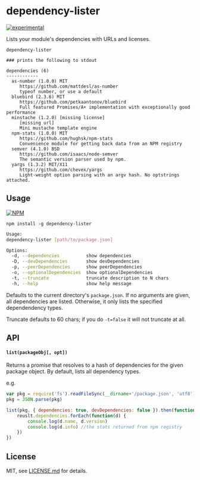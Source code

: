 # dependency-lister

[![experimental](http://badges.github.io/stability-badges/dist/experimental.svg)](http://github.com/badges/stability-badges)

Lists your module's dependencies with URLs and licenses.

```
dependency-lister

### prints the following to stdout

dependencies (6)
------------
  as-number (1.0.0) MIT
     https://github.com/mattdesl/as-number
     typeof number, or use a default
  bluebird (2.3.6) MIT
     https://github.com/petkaantonov/bluebird
     Full featured Promises/A+ implementation with exceptionally good performance
  minstache (1.2.0) [missing license]
     [missing url]
     Mini mustache template engine
  npm-stats (1.0.0) MIT
     https://github.com/hughsk/npm-stats
     Convenience module for getting back data from an NPM registry
  semver (4.1.0) BSD
     https://github.com/isaacs/node-semver
     The semantic version parser used by npm.
  yargs (1.3.2) MIT/X11
     https://github.com/chevex/yargs
     Light-weight option parsing with an argv hash. No optstrings attached.
```

## Usage

[![NPM](https://nodei.co/npm/dependency-lister.png)](https://nodei.co/npm/dependency-lister/)

```npm install -g dependency-lister```

```sh
Usage:
dependency-lister [path/to/package.json]

Options:
  -d, --dependencies          show dependencies              
  -D, --devDependencies       show devDependencies           
  -p, --peerDependencies      show peerDependencies          
  -o, --optionalDependencies  show optionalDependencies      
  -t, --truncate              truncate description to N chars
  -h, --help                  show help message       
```

Defaults to the current directory's `package.json`. If no arguments are given, all dependencies are listed. Otherwise, it only lists the specified dependendency types.

Truncate defaults to 60 chars; if you do `-t=false` it will not truncate at all. 

## API

#### `list(packageObj[, opt])`

Returns a promise that resolves to a hash of dependencies for the given package object. By default, lists all dependency types.

e.g. 
```js
var pkg = require('fs').readFileSync(__dirname+'/package.json', 'utf8')
pkg = JSON.parse(pkg)

list(pkg, { dependencies: true, devDependencies: false }).then(function(result) {
    reuslt.dependencies.forEach(function(d) {
        console.log(d.name, d.version)
        console.log(d.info) //the stats returned from npm registry
    })
})
```


## License

MIT, see [LICENSE.md](http://github.com/mattdesl/dependency-lister/blob/master/LICENSE.md) for details.
